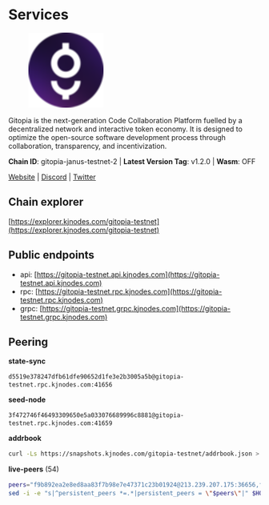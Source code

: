 # Services

<figure><img src="https://raw.githubusercontent.com/kj89/cosmos-images/main/logos/gitopia.png" width="150" alt=""><figcaption></figcaption></figure>

Gitopia is the next-generation Code Collaboration Platform fuelled by  a decentralized network and interactive token economy. It is designed  to optimize the open-source software development process through  collaboration, transparency, and incentivization.

**Chain ID**: gitopia-janus-testnet-2 | **Latest Version Tag**: v1.2.0 | **Wasm**: OFF

[Website](https://gitopia.com/) | [Discord](https://discord.gg/hFTXCGNYDZ) | [Twitter](https://twitter.com/gitopiaDAO)




## Chain explorer
[https://explorer.kjnodes.com/gitopia-testnet](https://explorer.kjnodes.com/gitopia-testnet)

## Public endpoints

* api: [https://gitopia-testnet.api.kjnodes.com](https://gitopia-testnet.api.kjnodes.com)
* rpc: [https://gitopia-testnet.rpc.kjnodes.com](https://gitopia-testnet.rpc.kjnodes.com)
* grpc: [https://gitopia-testnet.grpc.kjnodes.com](https://gitopia-testnet.grpc.kjnodes.com)

## Peering

**state-sync**

```text
d5519e378247dfb61dfe90652d1fe3e2b3005a5b@gitopia-testnet.rpc.kjnodes.com:41656
```

**seed-node**

```text
3f472746f46493309650e5a033076689996c8881@gitopia-testnet.rpc.kjnodes.com:41659
```

**addrbook**
```bash
curl -Ls https://snapshots.kjnodes.com/gitopia-testnet/addrbook.json > $HOME/.gitopia/config/addrbook.json
```

**live-peers** (54)
```bash
peers="f9b892ea2e8ed8aa83f7b98e7e47371c23b01924@213.239.207.175:36656,fd3c90536aafeb61fb735ca15fec7cb1f0747f8c@77.91.73.34:656,f1c042fca05e4bfb9a6da1cccaa5108a26ea1e0f@65.108.104.167:28656,61d2b313e2adc9d7990944f8ab5a6f9ecf08084f@65.21.122.171:16656,d5519e378247dfb61dfe90652d1fe3e2b3005a5b@65.109.68.190:41656,b6651c7b043ef4bdccd7906b0f06de2bbdfe8a60@193.46.243.75:26656,9c265cb98c21d6748822ca2bed0accacdd8449db@38.242.205.25:26656,b745e0c6a1e0c7ec248ec274cfd038ed4bc4c2cf@65.21.134.202:26356,247dbc8048be7c024c5f5deee45c18bd2f19bc93@116.203.35.46:36656,c84906b19dc7dc7bda94ab2167d4b0af64a28b49@45.151.122.191:656,c3ecaaf2d7b292e0407fb01bd96739a7b05c4a74@82.208.20.35:26656,4e0e57bcac8aa2bc3188d5b7845eeee61a61f3f0@194.163.170.165:26656,ffb4f7d43d6449c292d4e60c8a48eb3d31c39691@38.242.139.100:656,8bec864d68a2542233ba37ac94c723fdf0b8e175@45.151.122.136:656,93c4c73375b5f52020e7e7bd3f901ee28f07e6b7@109.123.243.66:41656,98bdfc67810bf7ac8f5c45b2c677b4bf199eb42e@185.193.67.65:41656,b3fd4ef48229a6dbc0c9929f6f2e88143980c452@94.250.202.158:26656,5b1c25f4dff541f77f1532c457f73ca7ee2e4c18@194.163.170.225:26656,399d4e19186577b04c23296c4f7ecc53e61080cb@34.143.189.236:26656,37c3d29df83da59e5a258d413e2f89365ab05711@85.239.243.12:656,9bb344d83fc1fafc4bce6b8e4a95b82f37ac4f31@82.208.20.136:26656,5c74fe6868cda2003926c0a6299c9cebec5c4d1a@65.21.239.60:41656,292c099fc654a1331d3b62a1b939f867b62ef434@45.85.147.242:656,3e5ba61e8481c6c71d3f2cc022dd6671ed7cacf8@65.21.170.3:41656,5c2a752c9b1952dbed075c56c600c3a79b58c395@195.3.220.140:27036,3dd4a6674e86c319a5671e645d429edacae62129@185.219.142.203:26656,8d45cada398e1035e220857a84021fabfa723248@2.58.82.21:26656,481189b7e246f6c824a969482446c49abbfe76b8@161.97.172.147:26656,81bfc1ad1ebec6fd2e8aff0c05b4b4479c7ac6ca@65.109.24.227:29656,099052dd7c948a76afdc952b32cd733933c5a9ba@65.21.192.90:10656,0534e64a6df8a0ac7d032d3eff3587f5fd69ba37@65.108.206.118:60756,417311f0ceeff950dd9bf0f389e5a9c5ed8d22cd@146.190.88.155:41656,52098a0fdd0dc566615ad37492019d252635bdda@45.85.249.131:656,098c8f3e70fa1f1bbb447903aea96b8e1f025f13@141.95.145.41:26656,9912d5c8d59b7736b0702b18aeb386efe7e46f3f@164.68.111.239:656,95fbdc6d62be17db6688222b15b57d3e795ed07a@167.86.84.102:656,0e22fcc29a4cf5476001c849126ced605491f2ec@185.192.96.108:26656,e365dee443363903f240c97cd554ed395c5019d3@194.163.184.47:26656,7d819fa869f7c5b42c2c7a9538e1a9e7a52cfdee@65.108.226.26:24656,6394e25102c665c68a51fd853d8ca9c2bad18307@65.109.61.116:26656,ae5d5b47ea732ff509114f405967f61eb3d86ac6@75.119.146.171:656,35c829910f80387ee825da9fb69efbcbf8e2149e@164.68.118.227:26656,a0dcc2fd815a26280d11b67dfa9459be9975e044@38.242.139.184:656,0eb70bf5e2403694109f9bba184570074c2dfdd5@38.242.235.255:26656,eaa9978430e55663346eb61312cd5ecc21448b25@38.242.139.153:656,d2aa45ac84cf4136182f8012b974c3e1ba762eda@65.109.53.60:56656,4cd60a4dd4211d38d948a86a614f1fd8d3d274eb@75.119.153.139:656,4c2752b92b2634de201d59d49fd68d3fe036be03@46.101.88.109:41656,cd5d703ff7a2e3fc5e5710a384d0933571dc423a@178.18.250.177:41656,3e757ff8f7388393af67809a5646142965bc6808@80.65.211.229:656,6ea375302fdd319ef64e013f469e286faf739da8@213.239.207.165:20086,c14575ac7dc6c9134c13929fc210efee2bf40199@34.143.188.67:26656,53cf9348c382b4e0ccd015d1ba89dbc91665a62e@5.252.23.41:656,78ec2f593741e1fc162ca972ff2a4a156ba0f154@45.151.122.148:656"
sed -i -e "s|^persistent_peers *=.*|persistent_peers = \"$peers\"|" $HOME/.gitopia/config/config.toml
```
